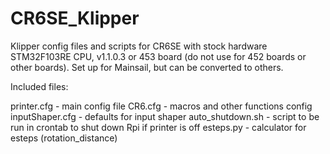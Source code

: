 # CR6SE_Klipper
Klipper config files and scripts for CR6SE with stock hardware STM32F103RE CPU, v1.1.0.3 or 453 board (do not use for 452 boards or other boards). Set up for Mainsail, but can be converted to others.

Included files:

printer.cfg      - main config file
CR6.cfg          - macros and other functions config
inputShaper.cfg  - defaults for input shaper
auto_shutdown.sh - script to be run in crontab to shut down Rpi if printer is off
esteps.py        - calculator for esteps (rotation_distance)
